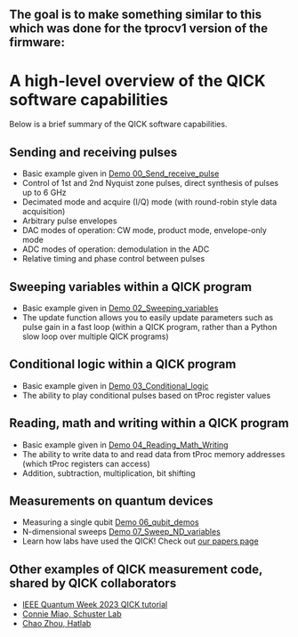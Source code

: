The goal is to make something similar to this which was done for the tprocv1 version of the firmware:
---

A high-level overview of the QICK software capabilities
=================================================

Below is a brief summary of the QICK software capabilities.

## Sending and receiving pulses
* Basic example given in [Demo 00_Send_receive_pulse](https://github.com/openquantumhardware/qick/blob/main/qick_demos/00_Send_receive_pulse.ipynb)
* Control of 1st and 2nd Nyquist zone pulses, direct synthesis of pulses up to 6 GHz
* Decimated mode and acquire (I/Q) mode (with round-robin style data acquisition)
* Arbitrary pulse envelopes
* DAC modes of operation: CW mode, product mode, envelope-only mode
* ADC modes of operation: demodulation in the ADC
* Relative timing and phase control between pulses

## Sweeping variables within a QICK program
* Basic example given in [Demo 02_Sweeping_variables](https://github.com/openquantumhardware/qick/blob/main/qick_demos/02_Sweeping_variables.ipynb)
* The update function allows you to easily update parameters such as pulse gain in a fast loop (within a QICK program, rather than a Python slow loop over multiple QICK programs)

## Conditional logic within a QICK program
* Basic example given in [Demo 03_Conditional_logic](https://github.com/openquantumhardware/qick/blob/main/qick_demos/03_Conditional_logic.ipynb)
* The ability to play conditional pulses based on tProc register values

## Reading, math and writing within a QICK program
* Basic example given in [Demo 04_Reading_Math_Writing](https://github.com/openquantumhardware/qick/blob/main/qick_demos/04_Reading_Math_Writing.ipynb)
* The ability to write data to and read data from tProc memory addresses (which tProc registers can access) 
* Addition, subtraction, multiplication, bit shifting

## Measurements on quantum devices

* Measuring a single qubit [Demo 06_qubit_demos](https://github.com/openquantumhardware/qick/blob/main/qick_demos/06_qubit_demos.ipynb)
* N-dimensional sweeps [Demo 07_Sweep_ND_variables](https://github.com/openquantumhardware/qick/blob/main/qick_demos/07_Sweep_ND_variables.ipynb)
* Learn how labs have used the QICK! Check out [our papers page](https://qick-docs.readthedocs.io/en/latest/papers.html)

## Other examples of QICK measurement code, shared by QICK collaborators

* [IEEE Quantum Week 2023 QICK tutorial](https://github.com/openquantumhardware/QCE2023_public)
* [Connie Miao, Schuster Lab](https://github.com/conniemiao/slab_rfsoc_expts)
* [Chao Zhou, Hatlab](https://github.com/PITT-HATLAB/Hatlab_RFSOC)
